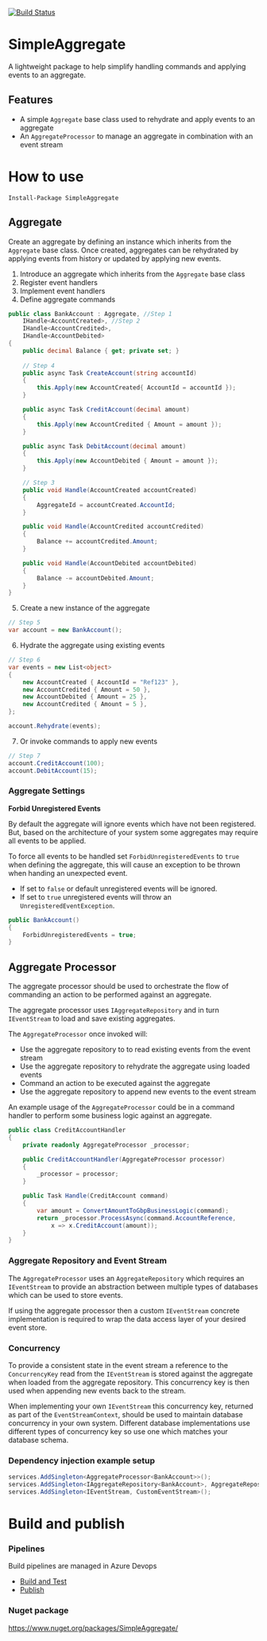 [![Build Status](https://jonpovey.visualstudio.com/SimpleAggregate/_apis/build/status/Publish?branchName=master)](https://jonpovey.visualstudio.com/SimpleAggregate/_build/latest?definitionId=16&branchName=master)


# SimpleAggregate
A lightweight package to help simplify handling commands and applying events to an aggregate.

## Features

- A simple `Aggregate` base class used to rehydrate and apply events to an aggregate
- An `AggregateProcessor` to manage an aggregate in combination with an event stream

# How to use

```
Install-Package SimpleAggregate
```

## Aggregate

Create an aggregate by defining an instance which inherits from the `Aggregate` base class. Once created, aggregates can be rehydrated by applying events from history or updated by applying new events.

1. Introduce an aggregate which inherits from the `Aggregate` base class
2. Register event handlers
3. Implement event handlers
4. Define aggregate commands

```c#
public class BankAccount : Aggregate, //Step 1 
    IHandle<AccountCreated>, //Step 2
    IHandle<AccountCredited>, 
    IHandle<AccountDebited> 
{
    public decimal Balance { get; private set; }
  
    // Step 4
    public async Task CreateAccount(string accountId)
    {
        this.Apply(new AccountCreated{ AccountId = accountId });
    }

    public async Task CreditAccount(decimal amount)
    {
        this.Apply(new AccountCredited { Amount = amount });
    }

    public async Task DebitAccount(decimal amount)
    {
        this.Apply(new AccountDebited { Amount = amount });
    }

    // Step 3
    public void Handle(AccountCreated accountCreated)
    {
        AggregateId = accountCreated.AccountId;
    }

    public void Handle(AccountCredited accountCredited)
    {
        Balance += accountCredited.Amount;
    }

    public void Handle(AccountDebited accountDebited)
    {
        Balance -= accountDebited.Amount;
    }
}

```

5. Create a new instance of the aggregate
```c#
// Step 5
var account = new BankAccount();
```

6. Hydrate the aggregate using existing events
```c#
// Step 6
var events = new List<object>
{
    new AccountCreated { AccountId = "Ref123" },
    new AccountCredited { Amount = 50 },
    new AccountDebited { Amount = 25 },
    new AccountCredited { Amount = 5 },
};

account.Rehydrate(events);
```

7. Or invoke commands to apply new events
```c#
// Step 7
account.CreditAccount(100);
account.DebitAccount(15);
```

### Aggregate Settings

**Forbid Unregistered Events**

By default the aggregate will ignore events which have not been registered. But, based on the architecture of your system some aggregates may require all events to be applied. 

To force all events to be handled set `ForbidUnregisteredEvents` to `true` when defining the aggregate, this will cause an exception to be thrown when handing an unexpected event.

- If set to `false` or default unregistered events will be ignored. 
- If set to `true` unregistered events will throw an `UnregisteredEventException`.

```c#
public BankAccount()
{
    ForbidUnregisteredEvents = true;
}
```

## Aggregate Processor
The aggregate processor should be used to orchestrate the flow of commanding an action to be performed against an aggregate. 

The aggregate processor uses `IAggregateRepository` and in turn `IEventStream` to load and save existing aggregates.

The `AggregateProcessor` once invoked will:
- Use the aggregate repository to to read existing events from the event stream
- Use the aggregate repository to rehydrate the aggregate using loaded events
- Command an action to be executed against the aggregate
- Use the aggregate repository to append new events to the event stream

An example usage of the `AggregateProcessor` could be in a command handler to perform some business logic against an aggregate.

```c#
public class CreditAccountHandler
{
    private readonly AggregateProcessor _processor;

    public CreditAccountHandler(AggregateProcessor processor)
    {
        _processor = processor;
    }

    public Task Handle(CreditAccount command)
    {
        var amount = ConvertAmountToGbpBusinessLogic(command);
        return _processor.ProcessAsync(command.AccountReference, 
            x => x.CreditAccount(amount));
    }
}

```

### Aggregate Repository and Event Stream
The `AggregateProcessor` uses an `AggregateRepository` which requires an `IEventStream` to provide an abstraction between multiple types of databases which can be used to store events.

If using the aggregate processor then a custom `IEventStream` concrete implementation is required to wrap the data access layer of your desired event store.

### Concurrency

To provide a consistent state in the event stream a reference to the `ConcurrencyKey` read from the `IEventStream` is stored against the aggregate when loaded from the aggregate repository. This concurrency key is then used when appending new events back to the stream.

When implementing your own `IEventStream` this concurrency key, returned as part of the `EventStreamContext`, should be used to maintain database concurrency in your own system. Different database implementations use different types of concurrency key so use one which matches your database schema.

### Dependency injection example setup
```c#
services.AddSingleton<AggregateProcessor<BankAccount>>();
services.AddSingleton<IAggregateRepository<BankAccount>, AggregateRepository<BankAccount>>();
services.AddSingleton<IEventStream, CustomEventStream>();
```

# Build and publish
### Pipelines
Build pipelines are managed in Azure Devops
- [Build and Test](https://jonpovey.visualstudio.com/SimpleAggregate/_build?definitionId=17)
- [Publish](https://jonpovey.visualstudio.com/SimpleAggregate/_build?definitionId=16)

### Nuget package
https://www.nuget.org/packages/SimpleAggregate/
